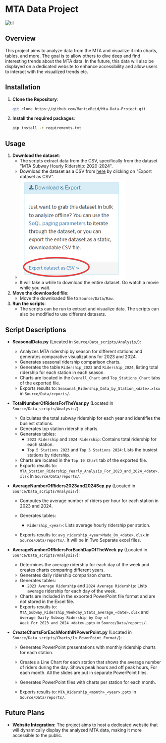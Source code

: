 # MTA Data Project
![til](https://github.com/MantieReid/Mta-Data-Project/blob/main/Pictures/ExamplePictures/MonthlyPowerPointAvgRiders/ExampleOfPowerPointMonthly.gif)

## Overview

This project aims to analyze data from the MTA and visualize it into charts, tables, and more. The goal is to allow others to dive deep and find interesting trends about the MTA data. In the future, this data will also be displayed on a dedicated website to enhance accessibility and allow users to interact with the visualized trends etc. 

## Installation

1. **Clone the Repository**:
   ```bash
   git clone https://github.com/MantieReid/Mta-Data-Project.git
   ```
2. **Install the required packages**:
   ```bash
   pip install -r requirements.txt
   ```

## Usage

1. **Download the dataset**:
   - The scripts extract data from the CSV, specifically from the dataset "MTA Subway Hourly Ridership: 2020-2024".
   - Download the dataset as a CSV from [here](https://dev.socrata.com/foundry/data.ny.gov/wujg-7c2s) by clicking on "Export dataset as CSV".
   - ![alt text](https://github.com/MantieReid/Mta-Data-Project/blob/main/Pictures/InstructionsPictures/ExportThatDataset.png)
   - It will take a while to download the entire dataset. Go watch a movie while you wait.
2. **Move the downloaded file**:
   - Move the downloaded file to `Source/Data/Raw`.
3. **Run the scripts**:
   - The scripts can be run to extract and visualize data. The scripts can also be modified to use different datasets.

## Script Descriptions

- **SeasonalData.py** (Located in `Source/Data_scripts/Analysis/`):

  - Analyzes MTA ridership by season for different stations and generates comparative visualizations for 2023 and 2024.
  - Generates seasonal ridership comparison charts.
  - Generates the table `Ridership_2023` and `Ridership_2024`, listing total ridership for each station in each season.
  - Charts are located in the `Overall_Chart` and `Top_Stations_Chart` tabs of the exported file.
  - Exports results to: `Seasonal_Ridership_Data_by_Station_<date>.xlsx` in `Source/Data/reports/`.

- **TotalNumberOfRidersForTheYear.py** (Located in `Source/Data_scripts/Analysis/`):

  - Calculates the total subway ridership for each year and identifies the busiest stations.
  - Generates top station ridership charts.
  - Generates tables:
    - `2023 Ridership` and `2024 Ridership`: Contains total ridership for each station.
    - `Top 5 Stations 2023` and `Top 5 Stations 2024`: Lists the busiest stations by ridership.
  - Charts are located in the `Top 10 Chart` tab of the exported file.
  - Exports results to: `MTA_Station_Ridership_Yearly_Analysis_For_2023_and_2024_<date>.xlsx` in `Source/Data/reports/`.

- **AverageNumberOfRiders2023and2024Sep.py** (Located in `Source/Data_scripts/Analysis/`):

  - Computes the average number of riders per hour for each station in 2023 and 2024.

  - Generates tables:

    - `Ridership_<year>`: Lists average hourly ridership per station.

  - Exports results to: `avg_ridership_<year>Made_On_<date>.xlsx` in `Source/Data/reports/`. It will be in Two Separate excel files. 

- **AverageNumberOfRidersForEachDayOfTheWeek.py** (Located in `Source/Data_scripts/Analysis/`):

  - Determines the average ridership for each day of the week and creates charts comparing different years.
  - Generates daily ridership comparison charts.
  - Generates tables:
    - `2023 Average Ridership` and `2024 Average Ridership`: Lists average ridership for each day of the week.
  - Charts are included in the exported PowerPoint file format and are not stored in the Excel file.
  - Exports results to: `MTA_Subway_Ridership_Weekday_Stats_average_<date>.xlsx` and `Average Daily Subway Ridership by Day of Week_For_2023_and_2024_<date>.pptx` in `Source/Data/reports/`.

- **CreateChartsForEachMonthINPowerPoint.py** (Located in `Source/Data_scripts/Charts/In_PowerPoint_Format/`):

  - Generates PowerPoint presentations with monthly ridership charts for each station.

  - Creates a Line Chart for each station that shows the average number of riders during the day. Shows peak hours and off peak hours, For each month. All the slides are put in separate PowerPoint files. 

  - Generates PowerPoint files with charts per station for each month.

  - Exports results to: `MTA_Ridership_<month>_<year>.pptx` in `Source/Data/reports/`.

## Future Plans

- **Website Integration:** The project aims to host a dedicated website that will dynamically display the analyzed MTA data, making it more accessible to the public.

